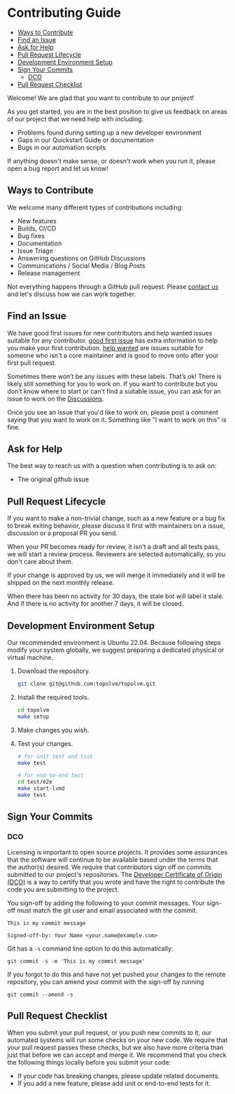 # Contributing Guide

<!-- Created by VSCode Markdown All in One command: Create Table of Contents -->
- [Ways to Contribute](#ways-to-contribute)
- [Find an Issue](#find-an-issue)
- [Ask for Help](#ask-for-help)
- [Pull Request Lifecycle](#pull-request-lifecycle)
- [Development Environment Setup](#development-environment-setup)
- [Sign Your Commits](#sign-your-commits)
  - [DCO](#dco)
- [Pull Request Checklist](#pull-request-checklist)

Welcome! We are glad that you want to contribute to our project!

As you get started, you are in the best position to give us feedback on areas of
our project that we need help with including:

* Problems found during setting up a new developer environment
* Gaps in our Quickstart Guide or documentation
* Bugs in our automation scripts

If anything doesn't make sense, or doesn't work when you run it, please open a
bug report and let us know!

## Ways to Contribute

We welcome many different types of contributions including:

* New features
* Builds, CI/CD
* Bug fixes
* Documentation
* Issue Triage
* Answering questions on GitHub Discussions
* Communications / Social Media / Blog Posts
* Release management

Not everything happens through a GitHub pull request. Please [contact us](https://github.com/topolvm/topolvm/discussions)
and let's discuss how we can work together.

## Find an Issue

We have good first issues for new contributors and help wanted issues suitable
for any contributor. [good first issue](https://github.com/topolvm/topolvm/issues?q=is%3Aopen+is%3Aissue+label%3A%22good+first+issue%22) has extra information to
help you make your first contribution. [help wanted](https://github.com/topolvm/topolvm/issues?q=is%3Aopen+is%3Aissue+label%3A%22help+wanted%22) are issues
suitable for someone who isn't a core maintainer and is good to move onto after
your first pull request.

Sometimes there won’t be any issues with these labels. That’s ok! There is
likely still something for you to work on. If you want to contribute but you
don’t know where to start or can't find a suitable issue, you can ask for an
issue to work on the [Discussions](https://github.com/topolvm/topolvm/discussions).

Once you see an issue that you'd like to work on, please post a comment saying
that you want to work on it. Something like "I want to work on this" is fine.

## Ask for Help

The best way to reach us with a question when contributing is to ask on:

* The original github issue

## Pull Request Lifecycle

If you want to make a non-trivial change, such as a new feature or a bug fix to break exiting behavior,
please discuss it first with maintainers on a issue, discussion or a proposal PR you send.

When your PR becomes ready for review, it isn't a draft and all tests pass, we will start
a review process. Reviewers are selected automatically, so you don't care about them.

If your change is approved by us, we will merge it immediately and it will be
shipped on the next monthly release.

When there has been no activity for 30 days, the stale bot will label it stale.
And if there is no activity for another 7 days, it will be closed.

## Development Environment Setup

Our recommended environment is Ubuntu 22.04. Because following steps modify your system globally,
we suggest preparing a dedicated physical or virtual machine.

1. Download the repository.

    ```bash
    git clone git@github.com:topolvm/topolvm.git
    ```

2. Install the required tools.

    ```bash
    cd topolvm
    make setup
    ```

3. Make changes you wish.

4. Test your changes.

    ```bash
    # for unit test and lint
    make test

    # for end-to-end test
    cd test/e2e
    make start-lvmd
    make test
    ```

## Sign Your Commits

### DCO
Licensing is important to open source projects. It provides some assurances that
the software will continue to be available based under the terms that the
author(s) desired. We require that contributors sign off on commits submitted to
our project's repositories. The [Developer Certificate of Origin
(DCO)](https://probot.github.io/apps/dco/) is a way to certify that you wrote and
have the right to contribute the code you are submitting to the project.

You sign-off by adding the following to your commit messages. Your sign-off must
match the git user and email associated with the commit.

    This is my commit message

    Signed-off-by: Your Name <your.name@example.com>

Git has a `-s` command line option to do this automatically:

    git commit -s -m 'This is my commit message'

If you forgot to do this and have not yet pushed your changes to the remote
repository, you can amend your commit with the sign-off by running 

    git commit --amend -s

## Pull Request Checklist

When you submit your pull request, or you push new commits to it, our automated
systems will run some checks on your new code. We require that your pull request
passes these checks, but we also have more criteria than just that before we can
accept and merge it. We recommend that you check the following things locally
before you submit your code:

- If your code has breaking changes, please update related documents.
- If you add a new feature, please add unit or end-to-end tests for it.
